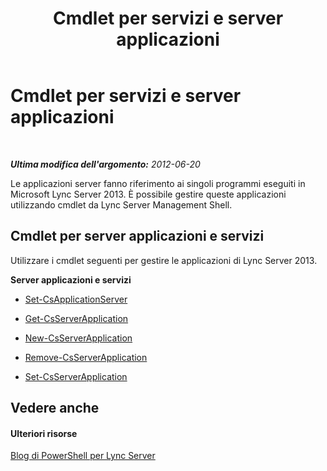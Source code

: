 ﻿---
title: Cmdlet per servizi e server applicazioni
TOCTitle: Cmdlet per servizi e server applicazioni
ms:assetid: 4db74a72-2beb-4c95-a761-310ac9e5f624
ms:mtpsurl: https://technet.microsoft.com/it-it/library/Gg415653(v=OCS.15)
ms:contentKeyID: 49300490
ms.date: 08/24/2015
mtps_version: v=OCS.15
ms.translationtype: HT
---

# Cmdlet per servizi e server applicazioni

 

_**Ultima modifica dell'argomento:** 2012-06-20_

Le applicazioni server fanno riferimento ai singoli programmi eseguiti in Microsoft Lync Server 2013. È possibile gestire queste applicazioni utilizzando cmdlet da Lync Server Management Shell.

## Cmdlet per server applicazioni e servizi

Utilizzare i cmdlet seguenti per gestire le applicazioni di Lync Server 2013.

**Server applicazioni e servizi**

  -   
    [Set-CsApplicationServer](set-csapplicationserver.md)

  -   
    [Get-CsServerApplication](get-csserverapplication.md)

  -   
    [New-CsServerApplication](new-csserverapplication.md)

  -   
    [Remove-CsServerApplication](remove-csserverapplication.md)

  -   
    [Set-CsServerApplication](set-csserverapplication.md)

## Vedere anche

#### Ulteriori risorse

[Blog di PowerShell per Lync Server](http://go.microsoft.com/fwlink/?linkid=203150%26clcid=0x410)


